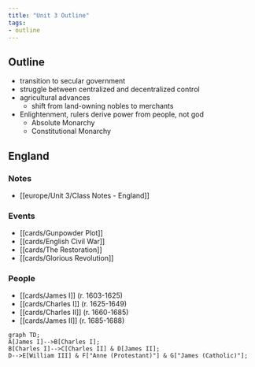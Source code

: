 ```yaml
---
title: "Unit 3 Outline"
tags:
- outline
---
```

## Outline
- transition to secular government
- struggle between centralized and decentralized control
- agricultural advances
	- shift from land-owning nobles to merchants
- Enlightenment, rulers derive power from people, not god
	- Absolute Monarchy
	- Constitutional Monarchy
## England
### Notes
- [[europe/Unit 3/Class Notes - England]]
### Events
- [[cards/Gunpowder Plot]]
- [[cards/English Civil War]]
- [[cards/The Restoration]]
- [[cards/Glorious Revolution]]
### People
- [[cards/James I]] (r. 1603-1625)
- [[cards/Charles I]] (r. 1625-1649)
- [[cards/Charles II]] (r. 1660-1685)
- [[cards/James II]] (r. 1685-1688)
```mermaid
graph TD;
A[James I]-->B[Charles I];
B[Charles I]-->C[Charles II] & D[James II];
D-->E[William III] & F["Anne (Protestant)"] & G["James (Catholic)"];
```